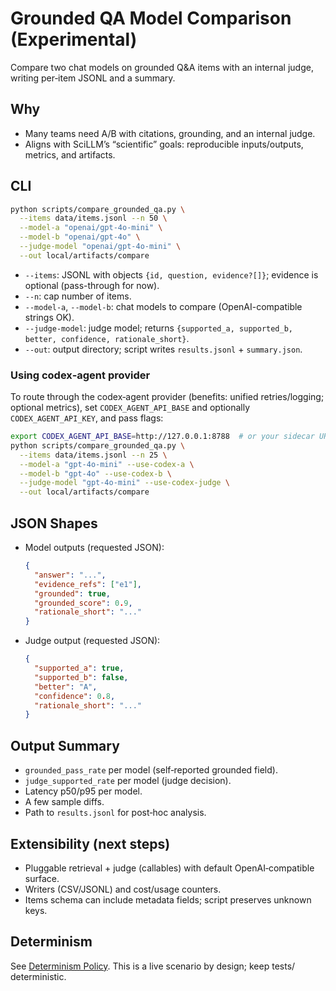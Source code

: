 # Grounded QA Model Comparison (Experimental)

Compare two chat models on grounded Q&A items with an internal judge, writing per‑item JSONL and a summary.

## Why
- Many teams need A/B with citations, grounding, and an internal judge.
- Aligns with SciLLM’s “scientific” goals: reproducible inputs/outputs, metrics, and artifacts.

## CLI

```bash
python scripts/compare_grounded_qa.py \
  --items data/items.jsonl --n 50 \
  --model-a "openai/gpt-4o-mini" \
  --model-b "openai/gpt-4o" \
  --judge-model "openai/gpt-4o-mini" \
  --out local/artifacts/compare
```

- `--items`: JSONL with objects `{id, question, evidence?[]}`; evidence is optional (pass-through for now).
- `--n`: cap number of items.
- `--model-a`, `--model-b`: chat models to compare (OpenAI-compatible strings OK).
- `--judge-model`: judge model; returns `{supported_a, supported_b, better, confidence, rationale_short}`.
- `--out`: output directory; script writes `results.jsonl` + `summary.json`.

### Using codex‑agent provider

To route through the codex‑agent provider (benefits: unified retries/logging; optional metrics), set `CODEX_AGENT_API_BASE` and optionally `CODEX_AGENT_API_KEY`, and pass flags:

```bash
export CODEX_AGENT_API_BASE=http://127.0.0.1:8788  # or your sidecar URL
python scripts/compare_grounded_qa.py \
  --items data/items.jsonl --n 25 \
  --model-a "gpt-4o-mini" --use-codex-a \
  --model-b "gpt-4o" --use-codex-b \
  --judge-model "gpt-4o-mini" --use-codex-judge \
  --out local/artifacts/compare
```

## JSON Shapes

- Model outputs (requested JSON):
  ```json
  {
    "answer": "...",
    "evidence_refs": ["e1"],
    "grounded": true,
    "grounded_score": 0.9,
    "rationale_short": "..."
  }
  ```
- Judge output (requested JSON):
  ```json
  {
    "supported_a": true,
    "supported_b": false,
    "better": "A",
    "confidence": 0.8,
    "rationale_short": "..."
  }
  ```

## Output Summary
- `grounded_pass_rate` per model (self‑reported grounded field).
- `judge_supported_rate` per model (judge decision).
- Latency p50/p95 per model.
- A few sample diffs.
- Path to `results.jsonl` for post‑hoc analysis.

## Extensibility (next steps)
- Pluggable retrieval + judge (callables) with default OpenAI‑compatible surface.
- Writers (CSV/JSONL) and cost/usage counters.
- Items schema can include metadata fields; script preserves unknown keys.

## Determinism
See [Determinism Policy](../docs/policies/DETERMINISM.md). This is a live scenario by design; keep tests/ deterministic.
